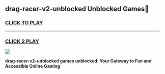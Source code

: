 
## drag-racer-v2-unblocked Unblocked Games👋
<h3>
<a href="https://news.freeplayer.one?title=drag-racer-v2-unblocked&ref=16F">CLICK TO PLAY</a></h3>
<hr>

<h3>
<a href="https://news.freeplayer.one?title=drag-racer-v2-unblocked&ref=16F">CLICK 2 PLAY</a>
  
</h3>

<a href="https://news.freeplayer.one?title=drag-racer-v2-unblocked&ref=16F/"><img src="https://clearcache.store/games.png"></a>


**drag-racer-v2-unblocked games unblocked: Your Gateway to Fun and Accessible Online Gaming**

